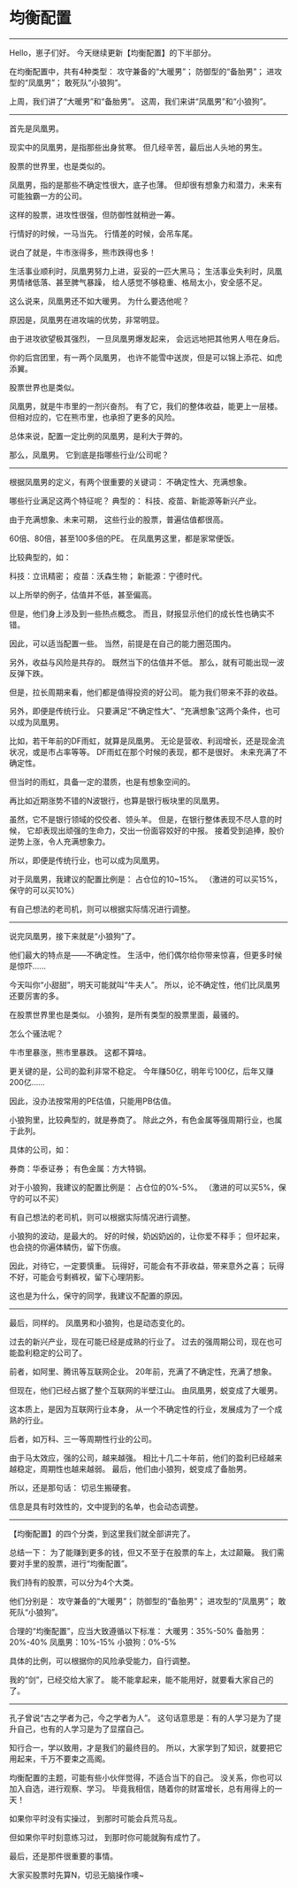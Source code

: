 
# 均衡配置

--- 

Hello，崽子们好。
今天继续更新【均衡配置】的下半部分。

在均衡配置中，共有4种类型：
攻守兼备的“大暖男”；
防御型的“备胎男”；
进攻型的“凤凰男”；
敢死队“小狼狗”。

上周，我们讲了“大暖男”和“备胎男”。
这周，我们来讲“凤凰男”和“小狼狗”。

---

首先是凤凰男。

现实中的凤凰男，是指那些出身贫寒。
但几经辛苦，最后出人头地的男生。

股票的世界里，也是类似的。

凤凰男，指的是那些不确定性很大，底子也薄。
但却很有想象力和潜力，未来有可能独霸一方的公司。

这样的股票，进攻性很强，但防御性就稍逊一筹。

行情好的时候，一马当先。
行情差的时候，会吊车尾。

说白了就是，牛市涨得多，熊市跌得也多！

生活事业顺利时，凤凰男努力上进，妥妥的一匹大黑马；
生活事业失利时，凤凰男情绪低落、甚至脾气暴躁，
给人感觉不够稳重、格局太小，安全感不足。

这么说来，凤凰男还不如大暖男。
为什么要选他呢？

原因是，凤凰男在进攻端的优势，非常明显。

由于进攻欲望极其强烈，
一旦凤凰男爆发起来，
会远远地把其他男人甩在身后。

你的后宫团里，有一两个凤凰男，
也许不能雪中送炭，但是可以锦上添花、如虎添翼。

股票世界也是类似。

凤凰男，就是牛市里的一剂兴奋剂。
有了它，我们的整体收益，能更上一层楼。
但相对应的，它在熊市里，也承担了更多的风险。

总体来说，配置一定比例的凤凰男，是利大于弊的。

那么，凤凰男。
它到底是指哪些行业/公司呢？

---

根据凤凰男的定义，有两个很重要的关键词：
不确定性大、充满想象。

哪些行业满足这两个特征呢？
典型的：
科技、疫苗、新能源等新兴产业。

由于充满想象、未来可期，
这些行业的股票，普遍估值都很高。

60倍、80倍，甚至100多倍的PE。
在凤凰男这里，都是家常便饭。

比较典型的，如：

科技：立讯精密；
疫苗：沃森生物；
新能源：宁德时代。

以上所举的例子，估值并不低，甚至偏高。

但是，他们身上涉及到一些热点概念。
而且，财报显示他们的成长性也确实不错。

因此，可以适当配置一些。
当然，前提是在自己的能力圈范围内。

另外，收益与风险是共存的。
既然当下的估值并不低。
那么，就有可能出现一波反弹下跌。

但是，拉长周期来看，他们都是值得投资的好公司。
能为我们带来不菲的收益。

另外，即便是传统行业。
只要满足“不确定性大”、“充满想象”这两个条件，也可以成为凤凰男。

比如，若干年前的DF雨虹，就算是凤凰男。
无论是营收、利润增长，还是现金流状况，或是市占率等等。
DF雨虹在那个时候的表现，都不是很好。
未来充满了不确定性。

但当时的雨虹，具备一定的潜质，也是有想象空间的。

再比如近期涨势不错的N波银行，也算是银行板块里的凤凰男。

虽然，它不是银行领域的佼佼者、领头羊。
但是，在银行整体表现不尽人意的时候，
它却表现出顽强的生命力，交出一份面容姣好的中报。
接着受到追捧，股价逆势上涨，令人充满想象力。

所以，即便是传统行业，也可以成为凤凰男。

对于凤凰男，我建议的配置比例是：
占仓位的10~15%。
（激进的可以买15%，保守的可以买10%）

有自己想法的老司机，则可以根据实际情况进行调整。

---

说完凤凰男，接下来就是“小狼狗”了。

他们最大的特点是——不确定性。
生活中，他们偶尔给你带来惊喜，但更多时候是惊吓......

今天叫你“小甜甜”，明天可能就叫“牛夫人”。
所以，论不确定性，他们比凤凰男还要厉害的多。

在股票世界里也是类似。
小狼狗，是所有类型的股票里面，最骚的。

怎么个骚法呢？

牛市里暴涨，熊市里暴跌。
这都不算啥。

更关键的是，公司的盈利非常不稳定。
今年赚50亿，明年亏100亿，后年又赚200亿......

因此，没办法按常用的PE估值，只能用PB估值。

小狼狗里，比较典型的，就是券商了。
除此之外，有色金属等强周期行业，也属于此列。

具体的公司，如：

券商：华泰证券；
有色金属：方大特钢。

对于小狼狗，我建议的配置比例是：
占仓位的0%-5%。
（激进的可以买5%，保守的可以不买）

有自己想法的老司机，则可以根据实际情况进行调整。

小狼狗的波动，是最大的。
好的时候，奶凶奶凶的，让你爱不释手；
但坏起来，也会挠的你遍体鳞伤，留下伤痕。

因此，对待它，一定要慎重。
玩得好，可能会有不菲收益，带来意外之喜；
玩得不好，可能会亏剩裤衩，留下心理阴影。

这也是为什么，保守的同学，我建议不配置的原因。

---

最后，同样的。
凤凰男和小狼狗，也是动态变化的。

过去的新兴产业，现在可能已经是成熟的行业了。
过去的强周期公司，现在也可能盈利稳定的公司了。

前者，如阿里、腾讯等互联网企业。
20年前，充满了不确定性，充满了想象。

但现在，他们已经占据了整个互联网的半壁江山。
由凤凰男，蜕变成了大暖男。

这本质上，是因为互联网行业本身，
从一个不确定性的行业，发展成为了一个成熟的行业。

后者，如万科、三一等周期性行业的公司。

由于马太效应，强的公司，越来越强。
相比十几二十年前，他们的盈利已经越来越稳定，周期性也越来越弱。
最后，他们由小狼狗，蜕变成了备胎男。

所以，还是那句话：
切忌生搬硬套。

信息是具有时效性的，文中提到的名单，也会动态调整。

---

【均衡配置】的四个分类，到这里我们就全部讲完了。

总结一下：
为了能赚到更多的钱，但又不至于在股票的车上，太过颠簸。
我们需要对手里的股票，进行“均衡配置”。

我们持有的股票，可以分为4个大类。

他们分别是：
攻守兼备的“大暖男”；
防御型的“备胎男”；
进攻型的“凤凰男”；
敢死队“小狼狗”。

合理的“均衡配置”，应当大致遵循以下标准：
大暖男：35%-50%
备胎男：20%-40%
凤凰男：10%-15%
小狼狗：0%-5%

具体的比例，可以根据你的风险承受能力，自行调整。

我的“剑”，已经交给大家了。
能不能拿起来，能不能用好，就要看大家自己的了。

---

孔子曾说“古之学者为己，今之学者为人”。
这句话意思是：有的人学习是为了提升自己，也有的人学习是为了显摆自己。

知行合一，学以致用，才是我们的最终目的。
所以，大家学到了知识，就要把它用起来，千万不要束之高阁。

均衡配置的主题，可能有些小伙伴觉得，不适合当下的自己。
没关系，你也可以加入自选，进行观察、学习。
毕竟我相信，随着你的财富增长，总有用得上的一天！

如果你平时没有实操过，
到那时可能会兵荒马乱。

但如果你平时刻意练习过，
到那时你可能就胸有成竹了。

最后，还是那件很重要的事情。

大家买股票时先算N，切忌无脑操作噢~